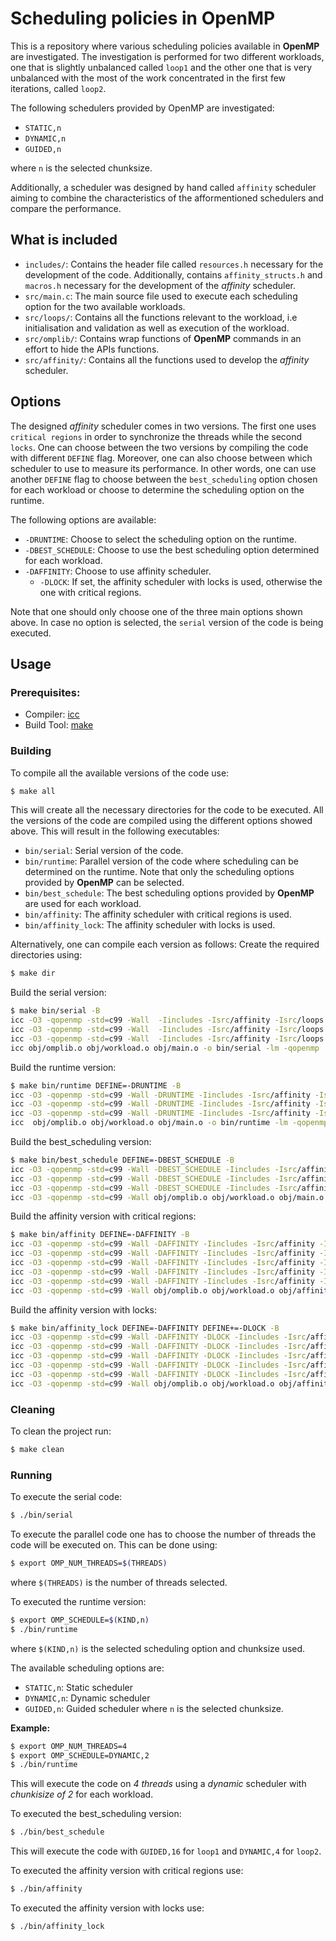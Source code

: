 # Scheduling policies in OpenMP

This is a repository where various scheduling policies available in **OpenMP** are investigated. The investigation is performed for two different workloads, one that is slightly unbalanced called `loop1` and the other one that is very unbalanced with the most of the work concentrated in the first few iterations, called `loop2`.

The following schedulers provided by OpenMP are investigated:
- `STATIC,n`
- `DYNAMIC,n`
- `GUIDED,n`

where `n` is the selected chunksize.

Additionally, a scheduler was designed by hand called `affinity` scheduler aiming to combine the characteristics of the afformentioned schedulers and compare the performance.

## What is included
- `includes/`:  Contains the header file called `resources.h` necessary for the development of the code. Additionally, contains `affinity_structs.h` and `macros.h` necessary for the development of the *affinity* scheduler.
- `src/main.c`: The main source file used to execute each scheduling option for the two available workloads.
- `src/loops/`: Contains all the functions relevant to the workload, i.e initialisation and validation as well as execution of the workload.
- `src/omplib/`: Contains wrap functions of **OpenMP** commands in an effort to hide the APIs functions.
- `src/affinity/`: Contains all the functions used to develop the *affinity* scheduler.

## Options
The designed *affinity* scheduler comes in two versions. The first one uses `critical regions` in order to synchronize the threads while the second `locks`. One can choose between the two versions by compiling the code with different `DEFINE` flag. Moreover, one can also choose between which scheduler to use to measure its performance. In other words, one can use another `DEFINE` flag to choose between the `best_scheduling` option chosen for each workload or choose to determine the scheduling option on the runtime.

The following options are available:
- `-DRUNTIME`: Choose to select the scheduling option on the runtime.
- `-DBEST_SCHEDULE`: Choose to use the best scheduling option determined for each workload.
- `-DAFFINITY`: Choose to use affinity scheduler.
	- `-DLOCK`: If set, the affinity scheduler with locks is used, otherwise the one with critical regions.

Note that one should only choose one of the three main options shown above. In case no option is selected, the `serial` version of the code is being executed.


## Usage

### Prerequisites:
- Compiler: [icc](https://software.intel.com/sites/default/files/m/d/4/1/d/8/icc.txt)
- Build Tool: [make](https://www.gnu.org/software/make/)

### Building

To compile all the available versions of the code use:
```sh
$ make all
```
This will create all the necessary directories for the code to be executed. All the versions of the code are compiled using the different options showed above. This will result in the following executables:
- `bin/serial`: Serial version of the code.
- `bin/runtime`: Parallel version of the code where scheduling can be determined on the runtime. Note that only the scheduling options provided by **OpenMP** can be selected.
- `bin/best_schedule`: The best scheduling options provided by **OpenMP** are used for each workload.
- `bin/affinity`: The affinity scheduler with critical regions is used.
- `bin/affinity_lock`: The affinity scheduler with locks is used.

Alternatively, one can compile each version as follows:
Create the required directories using:
```sh
$ make dir
```
Build the serial version:
```sh
$ make bin/serial -B
icc -O3 -qopenmp -std=c99 -Wall  -Iincludes -Isrc/affinity -Isrc/loops -Isrc/omplib -o obj/omplib.o -c src/omplib/omplib.c
icc -O3 -qopenmp -std=c99 -Wall  -Iincludes -Isrc/affinity -Isrc/loops -Isrc/omplib -o obj/workload.o -c src/loops/workload.c
icc -O3 -qopenmp -std=c99 -Wall  -Iincludes -Isrc/affinity -Isrc/loops -Isrc/omplib -o obj/main.o -c src/main.c
icc obj/omplib.o obj/workload.o obj/main.o -o bin/serial -lm -qopenmp
```

Build the runtime version:
```sh
$ make bin/runtime DEFINE=-DRUNTIME -B
icc -O3 -qopenmp -std=c99 -Wall -DRUNTIME -Iincludes -Isrc/affinity -Isrc/loops -Isrc/omplib -o obj/omplib.o -c src/omplib/omplib.c
icc -O3 -qopenmp -std=c99 -Wall -DRUNTIME -Iincludes -Isrc/affinity -Isrc/loops -Isrc/omplib -o obj/workload.o -c src/loops/workload.c
icc -O3 -qopenmp -std=c99 -Wall -DRUNTIME -Iincludes -Isrc/affinity -Isrc/loops -Isrc/omplib -o obj/main.o -c src/main.c
icc  obj/omplib.o obj/workload.o obj/main.o -o bin/runtime -lm -qopenmp
```

Build the best_scheduling version:
```sh
$ make bin/best_schedule DEFINE=-DBEST_SCHEDULE -B
icc -O3 -qopenmp -std=c99 -Wall -DBEST_SCHEDULE -Iincludes -Isrc/affinity -Isrc/loops -Isrc/omplib -o obj/omplib.o -c src/omplib/omplib.c
icc -O3 -qopenmp -std=c99 -Wall -DBEST_SCHEDULE -Iincludes -Isrc/affinity -Isrc/loops -Isrc/omplib -o obj/workload.o -c src/loops/workload.c
icc -O3 -qopenmp -std=c99 -Wall -DBEST_SCHEDULE -Iincludes -Isrc/affinity -Isrc/loops -Isrc/omplib -o obj/main.o -c src/main.c
icc -O3 -qopenmp -std=c99 -Wall obj/omplib.o obj/workload.o obj/main.o -o bin/best_schedule -lm -qopenmp
```

Build the affinity version with critical regions:
```sh
$ make bin/affinity DEFINE=-DAFFINITY -B
icc -O3 -qopenmp -std=c99 -Wall -DAFFINITY -Iincludes -Isrc/affinity -Isrc/loops -Isrc/omplib -o obj/omplib.o -c src/omplib/omplib.c
icc -O3 -qopenmp -std=c99 -Wall -DAFFINITY -Iincludes -Isrc/affinity -Isrc/loops -Isrc/omplib -o obj/workload.o -c src/loops/workload.c
icc -O3 -qopenmp -std=c99 -Wall -DAFFINITY -Iincludes -Isrc/affinity -Isrc/loops -Isrc/omplib -o obj/affinity.o -c src/affinity/affinity.c
icc -O3 -qopenmp -std=c99 -Wall -DAFFINITY -Iincludes -Isrc/affinity -Isrc/loops -Isrc/omplib -o obj/mem.o -c src/affinity/mem.c
icc -O3 -qopenmp -std=c99 -Wall -DAFFINITY -Iincludes -Isrc/affinity -Isrc/loops -Isrc/omplib -o obj/main.o -c src/main.c
icc -O3 -qopenmp -std=c99 -Wall obj/omplib.o obj/workload.o obj/affinity.o obj/mem.o obj/main.o -o bin/affinity -lm -qopenmp
```

Build the affinity version with locks:
```sh
$ make bin/affinity_lock DEFINE=-DAFFINITY DEFINE+=-DLOCK -B
icc -O3 -qopenmp -std=c99 -Wall -DAFFINITY -DLOCK -Iincludes -Isrc/affinity -Isrc/loops -Isrc/omplib -o obj/omplib.o -c src/omplib/omplib.c
icc -O3 -qopenmp -std=c99 -Wall -DAFFINITY -DLOCK -Iincludes -Isrc/affinity -Isrc/loops -Isrc/omplib -o obj/workload.o -c src/loops/workload.c
icc -O3 -qopenmp -std=c99 -Wall -DAFFINITY -DLOCK -Iincludes -Isrc/affinity -Isrc/loops -Isrc/omplib -o obj/affinity.o -c src/affinity/affinity.c
icc -O3 -qopenmp -std=c99 -Wall -DAFFINITY -DLOCK -Iincludes -Isrc/affinity -Isrc/loops -Isrc/omplib -o obj/mem.o -c src/affinity/mem.c
icc -O3 -qopenmp -std=c99 -Wall -DAFFINITY -DLOCK -Iincludes -Isrc/affinity -Isrc/loops -Isrc/omplib -o obj/main.o -c src/main.c
icc -O3 -qopenmp -std=c99 -Wall obj/omplib.o obj/workload.o obj/affinity.o obj/mem.o obj/main.o -o bin/affinity_lock -lm -qopenmp
```

### Cleaning

To clean the project run:
```sh
$ make clean
```

### Running
To execute the serial code:
```sh
$ ./bin/serial
```

To execute the parallel code one has to choose the number of threads the code will be executed on. This can be done using:
```sh
$ export OMP_NUM_THREADS=$(THREADS)
```
where `$(THREADS)` is the number of threads selected.

To executed the runtime version:
```sh
$ export OMP_SCHEDULE=$(KIND,n)
$ ./bin/runtime
```
where `$(KIND,n)` is the selected scheduling option and chunksize used.

The available scheduling options are:
- `STATIC,n`: Static scheduler
- `DYNAMIC,n`: Dynamic scheduler
- `GUIDED,n`: Guided scheduler
where `n` is the selected chunksize.

**Example:**
```sh
$ export OMP_NUM_THREADS=4
$ export OMP_SCHEDULE=DYNAMIC,2
$ ./bin/runtime
```
This will execute the code on *4 threads* using a *dynamic* scheduler with *chunkisize of 2* for each workload.

To executed the best_scheduling version:
```sh
$ ./bin/best_schedule
```
This will execute the code with `GUIDED,16` for `loop1` and `DYNAMIC,4` for `loop2`.

To executed the affinity version with critical regions use:
```sh
$ ./bin/affinity
```

To executed the affinity version with locks use:
```sh
$ ./bin/affinity_lock
```